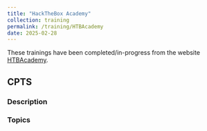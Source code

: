 ```yaml
---
title: "HackTheBox Academy"
collection: training
permalink: /training/HTBAcademy
date: 2025-02-28
---
```


These trainings have been completed/in-progress from the website [HTBAcademy](https://training.linuxfoundation.org/certification/verify/).

## CPTS
### Description


### Topics

